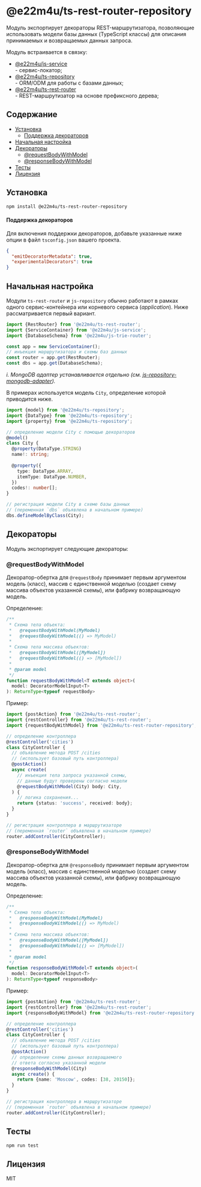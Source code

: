 # @e22m4u/ts-rest-router-repository

Модуль экспортирует декораторы REST-маршрутизатора, позволяющие использовать
модели базы данных (TypeScript классы) для описания принимаемых и возвращаемых
данных запроса.

Модуль встраивается в связку:

- [@e22m4u/js-service](https://www.npmjs.com/package/@e22m4u/js-service)  
  \- сервис-локатор;
- [@e22m4u/ts-repository](https://www.npmjs.com/package/@e22m4u/ts-repository)  
  \- ORM/ODM для работы с базами данных;
- [@e22m4u/ts-rest-router](https://www.npmjs.com/package/@e22m4u/ts-rest-router)  
  \- REST-маршрутизатор на основе префиксного дерева;

## Содержание

- [Установка](#установка)
  - [Поддержка декораторов](#поддержка-декораторов)
- [Начальная настройка](#начальная-настройка)
- [Декораторы](#декораторы)
  - [@requestBodyWithModel](#requestbodywithmodel)
  - [@responseBodyWithModel](#responsebodywithmodel)
- [Тесты](#тесты)
- [Лицензия](#лицензия)

## Установка

```bash
npm install @e22m4u/ts-rest-router-repository
```

#### Поддержка декораторов

Для включения поддержки декораторов, добавьте указанные
ниже опции в файл `tsconfig.json` вашего проекта.

```json
{
  "emitDecoratorMetadata": true,
  "experimentalDecorators": true
}
```

## Начальная настройка

Модули `ts-rest-router` и `js-repository` обычно работают в рамках одного
сервис-контейнера или корневого сервиса (*application*). Ниже рассматривается
первый вариант.

```js
import {RestRouter} from '@e22m4u/ts-rest-router';
import {ServiceContainer} from '@e22m4u/js-service';
import {DatabaseSchema} from '@e22m4u/js-trie-router';

const app = new ServiceContainer();
// инъекция маршрутизатора и схемы баз данных
const router = app.get(RestRouter);
const dbs = app.get(DatabaseSchema);
```

*i. MongoDB адаптер устанавливается отдельно (см. [js-repository-mongodb-adapter](https://www.npmjs.com/package/@e22m4u/js-repository-mongodb-adapter)).*

В примерах используется модель `City`, определение которой приводится ниже.

```ts
import {model} from '@e22m4u/ts-repository';
import {DataType} from '@e22m4u/ts-repository';
import {property} from '@e22m4u/ts-repository';

// определение модели City с помощью декораторов
@model()
class City {
  @property(DataType.STRING)
  name!: string;
  
  @property({
    type: DataType.ARRAY,
    itemType: DataType.NUMBER,
  })
  codes!: number[];
}

// регистрация модели City в схеме базы данных
// (переменная `dbs` объявлена в начальном примере)
dbs.defineModelByClass(City);
```

## Декораторы

Модуль экспортирует следующие декораторы:

### @requestBodyWithModel

Декоратор-обертка для `@requestBody` принимает первым аргументом модель (класс),
массив с единственной моделью (создает схему массива объектов указанной схемы),
или фабрику возвращающую модель.

Определение:

```ts
/**
 * Схема тела объекта:
 *   @requestBodyWithModel(MyModel)
 *   @requestBodyWithModel(() => MyModel)
 *
 * Схема тела массива объектов:
 *   @requestBodyWithModel([MyModel])
 *   @requestBodyWithModel(() => [MyModel])
 *
 * @param model
 */
function requestBodyWithModel<T extends object>(
  model: DecoratorModelInput<T>
): ReturnType<typeof requestBody>
```

Пример:

```ts
import {postAction} from '@e22m4u/ts-rest-router';
import {restController} from '@e22m4u/ts-rest-router';
import {requestBodyWithModel} from '@e22m4u/ts-rest-router-repository';

// определение контроллера
@restController('cities')
class CityController {
  // объявление метода POST /cities
  // (использует базовый путь контроллера)
  @postAction()
  async create(
    // инъекция тела запроса указанной схемы,
    // данные будут проверены согласно модели
    @requestBodyWithModel(City) body: City,
  ) {
    // логика сохранения...
    return {status: 'success', received: body};
  }
}

// регистрация контроллера в маршрутизаторе
// (переменная `router` объявлена в начальном примере)
router.addController(CityController);
```

### @responseBodyWithModel

Декоратор-обертка для `@responseBody` принимает первым аргументом модель (класс),
массив с единственной моделью (создает схему массива объектов указанной схемы),
или фабрику возвращающую модель.

Определение:

```ts
/**
 * Схема тела объекта:
 *   @responseBodyWithModel(MyModel)
 *   @responseBodyWithModel(() => MyModel)
 *
 * Схема тела массива объектов:
 *   @responseBodyWithModel([MyModel])
 *   @responseBodyWithModel(() => [MyModel])
 *
 * @param model
 */
function responseBodyWithModel<T extends object>(
  model: DecoratorModelInput<T>
): ReturnType<typeof responseBody>
```

Пример:

```ts
import {postAction} from '@e22m4u/ts-rest-router';
import {restController} from '@e22m4u/ts-rest-router';
import {responseBodyWithModel} from '@e22m4u/ts-rest-router-repository';

// определение контроллера
@restController('cities')
class CityController {
  // объявление метода POST /cities
  // (использует базовый путь контроллера)
  @postAction()
  // определение схемы данных возвращаемого
  // ответа согласно указанной модели
  @responseBodyWithModel(City)
  async create() {
    return {name: 'Moscow', codes: [38, 20150]};
  }
}

// регистрация контроллера в маршрутизаторе
// (переменная `router` объявлена в начальном примере)
router.addController(CityController);
```

## Тесты

```bash
npm run test
```

## Лицензия

MIT
